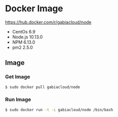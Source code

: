 # Docker Image

https://hub.docker.com/r/gabiacloud/node

- CentOs 6.9
- Node.js 10.13.0
- NPM 6.13.0
- pm2 2.5.0

## Image

### Get Image
```bash
$ sudo docker pull gabiacloud/node
```

### Run Image
```bash
$ sudo docker run -t -i gabiacloud/node /bin/bash
```